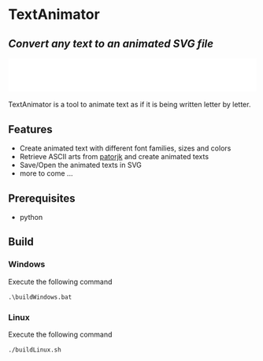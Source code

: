 # TextAnimator
## _Convert any text to an animated SVG file_

![AnimatedText_Sample](res/imgs/TextAnimator.svg)

TextAnimator is a tool to animate text as if it is being written letter by letter.

## Features

- Create animated text with different font families, sizes and colors
- Retrieve ASCII arts from [patorjk](https://patorjk.com/software/taag/#p=display&f=Graffiti&t=TextAnimator) and create animated texts
- Save/Open the animated texts in SVG
- more to come ...

## Prerequisites

- python

## Build

### Windows

Execute the following command
```bat
.\buildWindows.bat
```

### Linux

Execute the following command
```sh
./buildLinux.sh
```

